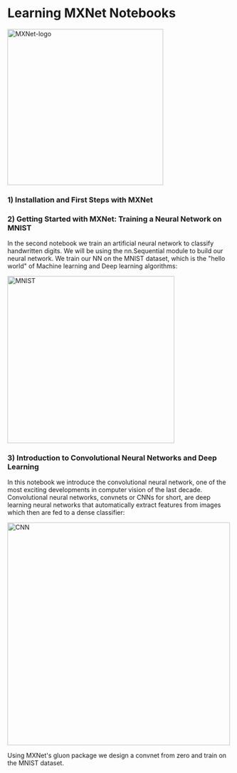 Learning MXNet Notebooks
========================

<img src="https://raw.githubusercontent.com/dmlc/web-data/master/mxnet/image/mxnet_logo_2.png" title="MXNet-logo"
width="350" />

### 1) Installation and First Steps with MXNet

### 2) Getting Started with MXNet: Training a Neural Network on MNIST

In the second notebook we train an artificial neural network to classify handwritten digits. We will be using the nn.Sequential module to build our neural network. We train our NN on the MNIST dataset, which is the "hello world" of Machine learning and Deep learning algorithms:

<img src="https://upload.wikimedia.org/wikipedia/commons/2/27/MnistExamples.png" title="MNIST" width="375" />

### 3) Introduction to Convolutional Neural Networks and Deep Learning

In this notebook we introduce the convolutional neural network, one of the most exciting developments in computer vision of the last decade. Convolutional neural networks, convnets or CNNs for short, are deep learning neural networks that automatically extract features from images which then are fed to a dense classifier:

<img src="https://upload.wikimedia.org/wikipedia/commons/thumb/6/63/Typical_cnn.png/800px-Typical_cnn.png" 
title="CNN" width="500" />

Using MXNet's gluon package we design a convnet from zero and train on the MNIST dataset.
